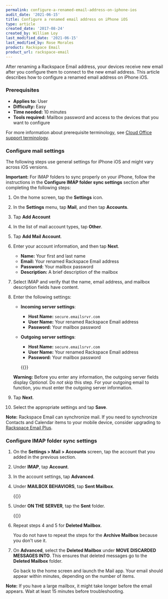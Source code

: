 ```yaml
---
permalink: configure-a-renamed-email-address-on-iphone-ios
audit_date: '2021-06-15'
title: Configure a renamed email address on iPhone iOS
type: article
created_date: '2017-08-24'
created_by: William Loy
last_modified_date: '2021-06-15'
last_modified_by: Rose Morales
product: Rackspace Email
product_url: rackspace-email
---
```


After renaming a Rackspace Email address, your devices receive new
email after you configure them to connect to the new email address. This
article describes how to configure a renamed email address on iPhone iOS.

### Prerequisites

- **Applies to:** User
- **Difficulty:** Easy
- **Time needed:** 10 minutes
- **Tools required:**  Mailbox password and access to the devices that you want to configure

For more information about prerequisite terminology, see
[Cloud Office support terminology](/support/how-to/cloud-office-support-terminology/).

### Configure mail settings

The following steps use  general settings for iPhone iOS and might vary across iOS versions.

**Important:** For IMAP folders to sync properly on your iPhone, follow the instructions
in the **Configure IMAP folder sync settings** section after completing the following steps:

1. On the home screen, tap the **Settings** icon.
2. In the **Settings** menu, tap **Mail**, and then tap **Accounts**.
3. Tap **Add Account**
4. In the list of mail account types, tap **Other**.
5. Tap **Add Mail Account**.
6. Enter your account information, and then tap **Next**.

    - **Name:** Your first and last name
    - **Email:** Your renamed Rackspace Email address
    - **Password:** Your mailbox password
    - **Description:** A brief description of the mailbox

7. Select IMAP and verify that the name, email address, and
   mailbox description fields have content.

8. Enter the following settings:

   - **Incoming server settings**:

     - **Host Name:** `secure.emailsrvr.com`
     - **User Name:** Your renamed Rackspace Email address
     - **Password:** Your mailbox password

   - **Outgoing server settings**:

     - **Host Name:** `secure.emailsrvr.com`
     - **User Name:** Your renamed Rackspace Email address
     - **Password:** Your mailbox password

      {{<image src="imap-serversettings.png" title="" alt="">}}

    **Warning:** Before you enter any information, the outgoing server fields
    display *Optional*. Do *not* skip this step. For your outgoing email to
    function, you must enter the outgoing server information.

9. Tap **Next**.
10. Select the appropriate settings and tap **Save**.

**Note:** Rackspace Email can synchronize mail. If you need to synchronize
Contacts and Calendar items to your mobile device, consider upgrading to
[Rackspace Email Plus](/support/how-to/upgrade-to-rackspace-email-plus/).

### Configure IMAP folder sync settings

1. On the **Settings > Mail > Accounts** screen, tap the account that you added
   in the previous section.
2. Under **IMAP**, tap **Account**.
3. In the account settings, tap **Advanced**.
4. Under **MAILBOX BEHAVIORS**, tap **Sent Mailbox**.

    {{<image src="mapping-folderlist.png" title="" alt="">}}

5. Under **ON THE SERVER**, tap the **Sent** folder.

   {{<image src="mapping-ontheserver.png" title="" alt="">}}

6. Repeat steps 4 and 5 for **Deleted Mailbox**.

   You do not have to repeat the steps for the **Archive Mailbox** because you
   don't use it.

7. On **Advanced**, select the **Deleted Mailbox** under
   **MOVE DISCARDED MESSAGES INTO**. This ensures that deleted messages go to
   the **Deleted Mailbox** folder.

   Go back to the home screen and launch the Mail app. Your email should appear
   within minutes, depending on the number of items.

**Note:** If you have a large mailbox, it might take longer before the email
appears. Wait at least 15 minutes before troubleshooting.
